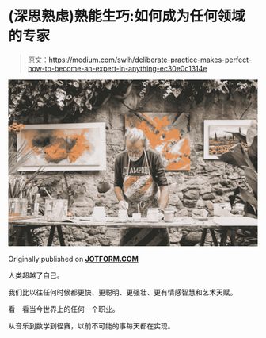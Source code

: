 # (深思熟虑)熟能生巧:如何成为任何领域的专家

> 原文：<https://medium.com/swlh/deliberate-practice-makes-perfect-how-to-become-an-expert-in-anything-ec30e0c1314e>

![](img/b217bbdbba61c19801f1aca1755c9239.png)

Originally published on [**JOTFORM.COM**](http://jotform.com)

人类超越了自己。

我们比以往任何时候都更快、更聪明、更强壮、更有情感智慧和艺术天赋。

看一看当今世界上的任何一个职业。

从音乐到数学到径赛，以前不可能的事每天都在实现。